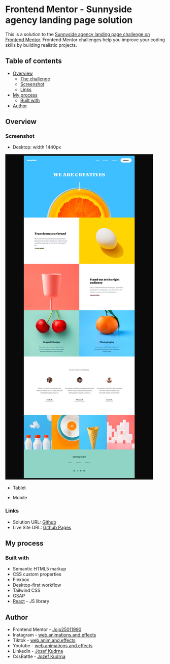 # Frontend Mentor - Sunnyside agency landing page solution

This is a solution to the [Sunnyside agency landing page challenge on Frontend Mentor](https://www.frontendmentor.io/challenges/sunnyside-agency-landing-page-7yVs3B6ef). Frontend Mentor challenges help you improve your coding skills by building realistic projects.

## Table of contents

-   [Overview](#overview)
    -   [The challenge](#the-challenge)
    -   [Screenshot](#screenshot)
    -   [Links](#links)
-   [My process](#my-process)
    -   [Built with](#built-with)
-   [Author](#author)

## Overview

### Screenshot

-   Desktop: width 1440px

![](./Sunnyside%20landing%20page%20frontend%20mentor%20challenge.png)

-   Tablet

-   Mobile

### Links

-   Solution URL: [Github](https://github.com/Jojo25011990/Sunnyside-Landing-Page)
-   Live Site URL: [Github Pages](https://jojo25011990.github.io/Sunnyside-Landing-Page/)

## My process

### Built with

-   Semantic HTML5 markup
-   CSS custom properties
-   Flexbox
-   Desktop-first workflow
-   Tailwind CSS
-   GSAP
-   [React](https://reactjs.org/) - JS library

## Author

-   Frontend Mentor - [Jojo25011990](https://www.frontendmentor.io/profile/Jojo25011990)
-   Instagram - [web.animations.and.effects](https://www.instagram.com/web.animations.and.effects)
-   Tiktok - [web.anim.and.effects](https://www.tiktok.com/@web.anim.and.effects)
-   Youtube - [web.animations.and.effects](https://www.youtube.com/@web.animations.and.effects)
-   Linkedin - [Jozef Kudrna](https://www.linkedin.com/in/jozef-kudrna-28b580295)
-   CssBattle - [Jozef Kudrna](https://cssbattle.dev/player/MKRJOhBaKyenooWkH27VsZc2z0l2)
